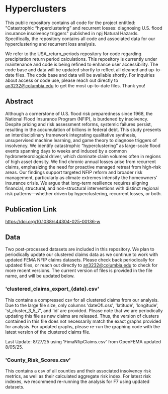# Hyperclusters

This public repository contains all code for the project entitled: "Catastrophic “hyperclustering” and recurrent losses: diagnosing U.S. flood insurance insolvency triggers" published in npj Natural Hazards. Specifically, the repository contains all code and associated data for our hyperclustering and recurrent loss analysis. 

We refer to the USA_return_periods repository for code regarding precipitation return period calculations. This repository is currently under maintenance and code is being refined to enhance user accessibility. The code base and data will be updated shortly to reflect all cleaned and up-to-date files.  The code base and data will be available shortly. For inquiries about access or code use, please reach out directly to an3232@columbia.edu to get the most up-to-date files. Thank you!

## Abstract
Although a cornerstone of U.S. flood risk preparedness since 1968, the National Flood Insurance Program (NFIP), is burdened by insolvency. Despite pricing and risk assessment reforms, systemic failures persist, resulting in the accumulation of billions in federal debt. This study presents an interdisciplinary framework integrating qualitative synthesis, unsupervised machine learning, and game theory to diagnose triggers of insolvency. We identify catastrophic “hyperclustering” as large-scale flood events spanning days to weeks and induced by a common hydrometeorological driver, which dominate claim volumes often in regions of high asset density. We find chronic annual losses arise from recurrent claims, emphasizing the need for proactive managed retreat from high-risk areas. Our findings support targeted NFIP reform and broader risk management, particularly as climate extremes intensify the homeowners’ insurance crisis. We argue that long-term resilience requires aligning financial, structural, and non-structural interventions with distinct regional risk patterns—whether driven by hyperclustering, recurrent losses, or both.

## Publication Link
https://doi.org/10.1038/s44304-025-00136-w

## Data
Two post-processed datasets are included in this repository. We plan to periodically update our clustered claims data  as we continue to work with updated FEMA NFIP claims datasets. Please check back periodically for updated files, or reach out directly to an3232@columbia.edu to check for more recent versions. The current version of files is provided in the file name, and will be updated below.

### 'clustered_claims_export_{date}.csv'
This contains a compressed csv for all clustered claims from our analysis. Due to the large file size, only columns 'dateOfLoss', 'latitude', 'longitude', 'st_cluster_3_5_7', and 'id' are provided. Please note that we are periodically updating this file as new claims are released. Thus, the version of clusters contained in this file does not necessarily match the exact graphs provided for analysis. For updated graphs, please re-run the graphing code with the latest version of the clustered claims file.

Last Update: 8/27/25 using 'FimaNfipClaims.csv' from OpenFEMA updated 8/05/25.

### 'County_Risk_Scores.csv'
This contains a csv of all counties and their associated insolvency risk metrics, as well as their calculated aggregate risk index. For latest risk indexes, we recommend re-running the analysis for F7 using updated datasets.
